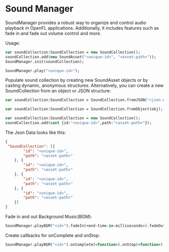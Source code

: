 # Sound Manager
 SoundManager provides a robust way to organize and control audio playback in OpenFL applications. Additionally, it includes features such as fade in and fade out volume control and more.

Usage: 
 ```haxe
var soundCollection:SoundCollection = new SoundCollection();
soundCollection.add(new SoundAsset("<unique-id>", "<asset-path>"));
SoundManager.init(soundCollection);

SoundManager.play("<unique-id>");
```

Populate sound collection by creating new SoundAsset objects or by casting dynamic, anonymous structures. Alternatively, you can create a new SoundCollection from an object or JSON structure:
```haxe
var soundCollection:SoundCollection = SoundCollection.fromJSON("<json-data>");

var soundCollection:SoundCollection = SoundCollection.fromObject(obj);

var soundCollection:SoundCollection = new SoundCollection();
soundCollection.add(cast {id:"<unique-id>",path:"<asset-path>"});
```

The Json Data looks like this:
```JSON
{
 "SoundCollection": [{
		"id": "<unique-id>",
		"path": "<asset-path>"
	}, {
		"id": "<unique-id>",
		"path": "<asset-path>"
	}, {
		"id": "<unique-id>",
		"path": "<asset-path>"
	}, {
		"id": "<unique-id>",
		"path": "<asset-path>"
	}]
}
```

Fade in and out Background Music(BGM):
```haxe
SoundManager.playBGM("<id>").fadeIn(<end-time-in-milliseconds>).fadeOut(<start-time-in-milliseconds>);
```
Create callbacks for onComplete and onStop:
```haxe
SoundManager.playBGM("<id>").onComplete(<function>).onStop(<function>);
```



